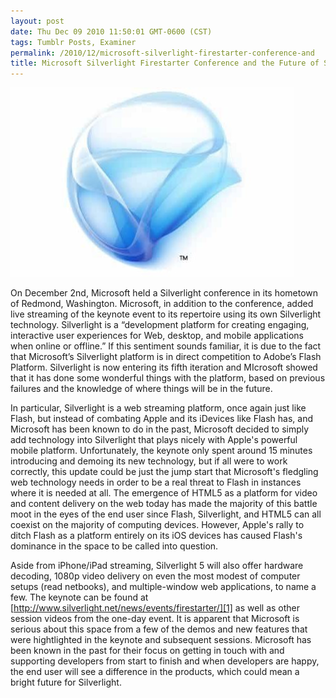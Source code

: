 ```yaml
---
layout: post
date: Thu Dec 09 2010 11:50:01 GMT-0600 (CST)
tags: Tumblr Posts, Examiner
permalink: /2010/12/microsoft-silverlight-firestarter-conference-and
title: Microsoft Silverlight Firestarter Conference and the Future of Silverlight 5
---
```


![Silverlight 5 may be a platform worth keeping an eye on.][image-1]

On December 2nd, Microsoft held a Silverlight conference in its hometown of Redmond, Washington. Microsoft, in addition to the conference, added live streaming of the keynote event to its repertoire using its own Silverlight technology. Silverlight is a “development platform for creating engaging, interactive user experiences for Web, desktop, and mobile applications when online or offline.” If this sentiment sounds familiar, it is due to the fact that Microsoft’s Silverlight platform is in direct competition to Adobe’s Flash Platform. Silverlight is now entering its fifth iteration and MIcrosoft showed that it has done some wonderful things with the platform, based on previous failures and the knowledge of where things will be in the future.

In particular, Silverlight is a web streaming platform, once again just like Flash, but instead of combating Apple and its iDevices like Flash has, and Microsoft has been known to do in the past, Microsoft decided to simply add technology into Silverlight that plays nicely with Apple's powerful mobile platform. Unfortunately, the keynote only spent around 15 minutes introducing and demoing its new technology, but if all were to work correctly, this update could be just the jump start that Microsoft's fledgling web technology needs in order to be a real threat to Flash in instances where it is needed at all. The emergence of HTML5 as a platform for video and content delivery on the web today has made the majority of this battle moot in the eyes of the end user since Flash, Silverlight, and HTML5 can all coexist on the majority of computing devices. However, Apple's rally to ditch Flash as a platform entirely on its iOS devices has caused Flash's dominance in the space to be called into question.

Aside from iPhone/iPad streaming, Silverlight 5 will also offer hardware decoding, 1080p video delivery on even the most modest of computer setups (read netbooks), and multiple-window web applications, to name a few. The keynote can be found at [http://www.silverlight.net/news/events/firestarter/][1] as well as other session videos from the one-day event. It is apparent that Microsoft is serious about this space from a few of the demos and new features that were hightlighted in the keynote and subsequent sessions. Microsoft has been known in the past for their focus on getting in touch with and supporting developers from start to finish and when developers are happy, the end user will see a difference in the products, which could mean a bright future for Silverlight.

[1]:	http://www.silverlight.net/news/events/firestarter/

[image-1]:	/public/assets/examiner/silverlight.jpg